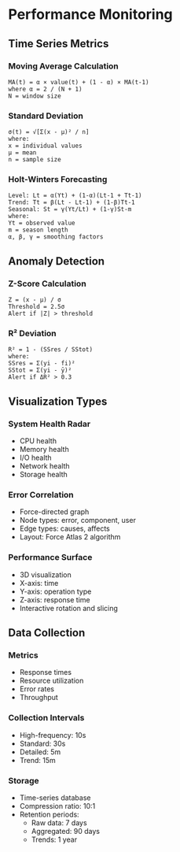 # Performance Monitoring

## Time Series Metrics

### Moving Average Calculation
```
MA(t) = α × value(t) + (1 - α) × MA(t-1)
where α = 2 / (N + 1)
N = window size
```

### Standard Deviation
```
σ(t) = √[Σ(x - μ)² / n]
where:
x = individual values
μ = mean
n = sample size
```

### Holt-Winters Forecasting
```
Level: Lt = α(Yt) + (1-α)(Lt-1 + Tt-1)
Trend: Tt = β(Lt - Lt-1) + (1-β)Tt-1
Seasonal: St = γ(Yt/Lt) + (1-γ)St-m
where:
Yt = observed value
m = season length
α, β, γ = smoothing factors
```

## Anomaly Detection

### Z-Score Calculation
```
Z = (x - μ) / σ
Threshold = 2.5σ
Alert if |Z| > threshold
```

### R² Deviation
```
R² = 1 - (SSres / SStot)
where:
SSres = Σ(yi - fi)²
SStot = Σ(yi - ȳ)²
Alert if ΔR² > 0.3
```

## Visualization Types

### System Health Radar
- CPU health
- Memory health
- I/O health
- Network health
- Storage health

### Error Correlation
- Force-directed graph
- Node types: error, component, user
- Edge types: causes, affects
- Layout: Force Atlas 2 algorithm

### Performance Surface
- 3D visualization
- X-axis: time
- Y-axis: operation type
- Z-axis: response time
- Interactive rotation and slicing

## Data Collection

### Metrics
- Response times
- Resource utilization
- Error rates
- Throughput

### Collection Intervals
- High-frequency: 10s
- Standard: 30s
- Detailed: 5m
- Trend: 15m

### Storage
- Time-series database
- Compression ratio: 10:1
- Retention periods:
  - Raw data: 7 days
  - Aggregated: 90 days
  - Trends: 1 year 